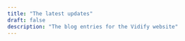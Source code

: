 ```yaml
---
title: "The latest updates"
draft: false
description: "The blog entries for the Vidify website"
---
```

